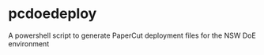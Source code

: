 # pcdoedeploy
A powershell script to generate PaperCut deployment files for the NSW DoE environment
